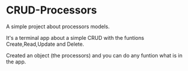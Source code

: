 # CRUD-Processors

A simple project about processors models. 

It's a terminal app about a simple CRUD with the funtions Create,Read,Update and Delete. 

Created an object (the processors) and you can do any funtion what is in the app. 
























